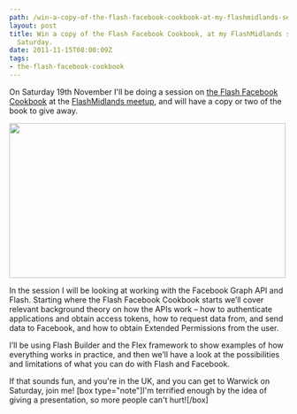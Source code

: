 ```yaml
---
path: /win-a-copy-of-the-flash-facebook-cookbook-at-my-flashmidlands-session-this-saturday/
layout: post
title: Win a copy of the Flash Facebook Cookbook, at my FlashMidlands session, this
  Saturday.
date: 2011-11-15T08:00:09Z
tags:
- the-flash-facebook-cookbook
---
```


On Saturday 19th November I'll be doing a session on <a href="http://www.psyked.co.uk/category/the-flash-facebook-cookbook">the Flash Facebook Cookbook</a> at the <a href="http://www.flashmidlands.com/2011/10/next-meeting-warwick-university-date-tbc/">FlashMidlands meetup</a>, and will have a copy or two of the book to give away.

<img class="alignnone size-full wp-image-1464" title="FlashMidlands presentation" src="https://uploads.psyked.co.uk/2011/11/packt-presentation.png" alt="" width="500" height="280" />

In the session I will be looking at working with the Facebook Graph API and Flash. Starting where the Flash Facebook Cookbook starts we’ll cover relevant background theory on how the APIs work – how to authenticate applications and obtain access tokens, how to request data from, and send data to Facebook, and how to obtain Extended Permissions from the user.

I’ll be using Flash Builder and the Flex framework to show examples of how everything works in practice, and then we’ll have a look at the possibilities and limitations of what you can do with Flash and Facebook.

If that sounds fun, and you're in the UK, and you can get to Warwick on Saturday, join me!
[box type="note"]I'm terrified enough by the idea of giving a presentation, so more people can't hurt![/box]